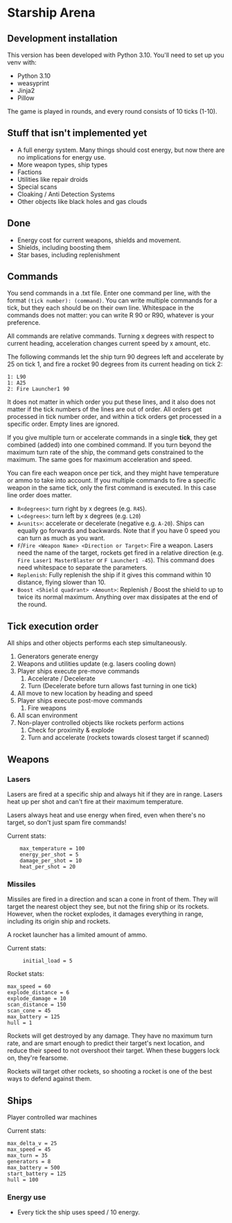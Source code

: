 # Starship Arena
## Development installation

This version has been developed with Python 3.10. You'll need to set up you venv with:

- Python 3.10
- weasyprint
- Jinja2
- Pillow

The game is played in rounds, and every round consists of 10 ticks (1-10).

## Stuff that isn't implemented yet
- A full energy system. Many things should cost energy, but now there are no implications for energy use.
- More weapon types, ship types
- Factions
- Utilities like repair droids
- Special scans
- Cloaking / Anti Detection Systems
- Other objects like black holes and gas clouds

## Done

- Energy cost for current weapons, shields and movement.
- Shields, including boosting them
- Star bases, including replenishment

## Commands
You send commands in a .txt file. Enter one command per line, with the format `(tick number): (command)`.
You can write multiple commands for a tick, but they each should be on their own line. Whitespace in the commands does
not matter: you can write R 90 or R90, whatever is your preference.


All commands are relative commands. Turning x degrees with respect to current heading, acceleration changes current
speed by x amount, etc.


The following commands let the ship turn 90 degrees left and accelerate by 25 on tick 1,
and fire a rocket 90 degrees from its current heading on tick 2:

    1: L90
    1: A25
    2: Fire Launcher1 90

It does not matter in which order you put these lines, and it also does not matter if the tick numbers of the lines are out of order.
All orders get processed in tick number order, and within a tick orders get processed in a specific order. Empty lines are ignored.

If you give multiple turn or accelerate commands in a single **tick**, they get combined (added) into one combined command.
If you turn beyond the maximum turn rate of the ship, the command gets constrained to the maximum. The same goes for maximum acceleration and speed.

You can fire each weapon once per tick, and they might have temperature or ammo to take into account.
If you multiple commands to fire a specific weapon in the same tick, only the first command is executed. In this case line order does matter.

- `R<degrees>`: turn right by x degrees (e.g. `R45`).
- `L<degrees>`: turn left by x degrees (e.g. `L20`)
- `A<units>`: accelerate or decelerate (negative e.g. `A-20`). Ships can equally go forwards and backwards. Note that if you have 0 speed you can turn as much as you want.
- `F`/`Fire <Weapon Name> <Direction or Target>`: Fire a weapon. Lasers need the name of the target, rockets get fired in a relative direction (e.g. `Fire Laser1 MasterBlaster` or `F Launcher1 -45`). This command does need whitespace to separate the parameters.
- `Replenish`: Fully replenish the ship if it gives this command within 10 distance, flying slower than 10.
- `Boost <Shield quadrant> <Amount>`: Replenish / Boost the shield to up to twice its normal maximum. Anything over max dissipates at the end of the round.

## Tick execution order
All ships and other objects performs each step simultaneously.

1. Generators generate energy
1. Weapons and utilities update (e.g. lasers cooling down)
1. Player ships execute pre-move commands
   1. Accelerate / Decelerate
   1. Turn (Decelerate before turn allows fast turning in one tick)
1. All move to new location by heading and speed
1. Player ships execute post-move commands
   1. Fire weapons
1. All scan environment
1. Non-player controlled objects like rockets perform actions
   1. Check for proximity & explode
   1. Turn and accelerate (rockets towards closest target if scanned)

## Weapons
### Lasers
Lasers are fired at a specific ship and always hit if they are in range. Lasers heat up per shot and can't fire at their maximum temperature.

Lasers always heat and use energy when fired, even when there's no target, so don't just spam fire commands!

Current stats:

        max_temperature = 100
        energy_per_shot = 5
        damage_per_shot = 10
        heat_per_shot = 20

### Missiles
Missiles are fired in a direction and scan a cone in front of them. They will target the nearest object they see, but not the firing ship or its rockets. However, when the rocket explodes, it damages everything in range, including its origin ship and rockets.

A rocket launcher has a limited amount of ammo.

Current stats:

         initial_load = 5

Rocket stats:

    max_speed = 60
    explode_distance = 6
    explode_damage = 10
    scan_distance = 150
    scan_cone = 45
    max_battery = 125
    hull = 1

Rockets will get destroyed by any damage. They have no maximum turn rate, and are smart enough to 
predict their target's next location, and reduce their speed to not overshoot their target. When these buggers
lock on, they're fearsome.

Rockets will target other rockets, so shooting a rocket is one of the best ways to defend against them.

## Ships
Player controlled war machines

Current stats:

    max_delta_v = 25
    max_speed = 45
    max_turn = 35
    generators = 8
    max_battery = 500
    start_battery = 125
    hull = 100

### Energy use

- Every tick the ship uses speed / 10 energy. 
